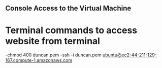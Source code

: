 ## Console Access to the Virtual Machine

# Terminal commands to access website from terminal
-chmod 400 duncan.pem
-ssh -i duncan.pem ubuntu@ec2-44-211-129-167.compute-1.amazonaws.com

